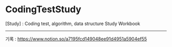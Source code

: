 # CodingTestStudy
[Study] : Coding test, algorithm, data structure Study Workbook

-----------------------------

기록 : https://www.notion.so/a7195fcd149048ee91d4951a5904ef55
